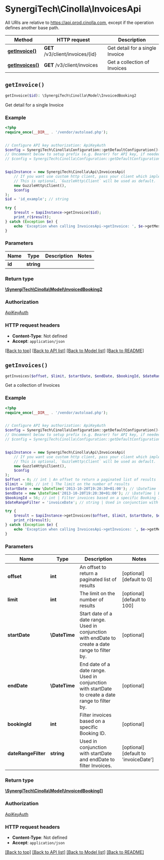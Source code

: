 # SynergiTech\Cinolla\InvoicesApi

All URIs are relative to https://api.prod.cinolla.com, except if the operation defines another base path.

| Method | HTTP request | Description |
| ------------- | ------------- | ------------- |
| [**getInvoice()**](InvoicesApi.md#getInvoice) | **GET** /v3/client/invoices/{id} | Get detail for a single Invoice |
| [**getInvoices()**](InvoicesApi.md#getInvoices) | **GET** /v3/client/invoices | Get a collection of Invoices |


## `getInvoice()`

```php
getInvoice($id): \SynergiTech\Cinolla\Model\InvoicedBooking2
```

Get detail for a single Invoice

### Example

```php
<?php
require_once(__DIR__ . '/vendor/autoload.php');


// Configure API key authorization: ApiKeyAuth
$config = SynergiTech\Cinolla\Configuration::getDefaultConfiguration()->setApiKey('x-api-key', 'YOUR_API_KEY');
// Uncomment below to setup prefix (e.g. Bearer) for API key, if needed
// $config = SynergiTech\Cinolla\Configuration::getDefaultConfiguration()->setApiKeyPrefix('x-api-key', 'Bearer');


$apiInstance = new SynergiTech\Cinolla\Api\InvoicesApi(
    // If you want use custom http client, pass your client which implements `GuzzleHttp\ClientInterface`.
    // This is optional, `GuzzleHttp\Client` will be used as default.
    new GuzzleHttp\Client(),
    $config
);
$id = 'id_example'; // string

try {
    $result = $apiInstance->getInvoice($id);
    print_r($result);
} catch (Exception $e) {
    echo 'Exception when calling InvoicesApi->getInvoice: ', $e->getMessage(), PHP_EOL;
}
```

### Parameters

| Name | Type | Description  | Notes |
| ------------- | ------------- | ------------- | ------------- |
| **id** | **string**|  | |

### Return type

[**\SynergiTech\Cinolla\Model\InvoicedBooking2**](../Model/InvoicedBooking2.md)

### Authorization

[ApiKeyAuth](../../README.md#ApiKeyAuth)

### HTTP request headers

- **Content-Type**: Not defined
- **Accept**: `application/json`

[[Back to top]](#) [[Back to API list]](../../README.md#endpoints)
[[Back to Model list]](../../README.md#models)
[[Back to README]](../../README.md)

## `getInvoices()`

```php
getInvoices($offset, $limit, $startDate, $endDate, $bookingId, $dateRangeFilter): \SynergiTech\Cinolla\Model\InvoicedBooking[]
```

Get a collection of Invoices

### Example

```php
<?php
require_once(__DIR__ . '/vendor/autoload.php');


// Configure API key authorization: ApiKeyAuth
$config = SynergiTech\Cinolla\Configuration::getDefaultConfiguration()->setApiKey('x-api-key', 'YOUR_API_KEY');
// Uncomment below to setup prefix (e.g. Bearer) for API key, if needed
// $config = SynergiTech\Cinolla\Configuration::getDefaultConfiguration()->setApiKeyPrefix('x-api-key', 'Bearer');


$apiInstance = new SynergiTech\Cinolla\Api\InvoicesApi(
    // If you want use custom http client, pass your client which implements `GuzzleHttp\ClientInterface`.
    // This is optional, `GuzzleHttp\Client` will be used as default.
    new GuzzleHttp\Client(),
    $config
);
$offset = 0; // int | An offset to return a paginated list of results
$limit = 100; // int | The limit on the number of results
$startDate = new \DateTime('2013-10-20T19:20:30+01:00'); // \DateTime | Start date of a date range. Used in conjunction with endDate to create a date range to filter by.
$endDate = new \DateTime('2013-10-20T19:20:30+01:00'); // \DateTime | End date of a date range. Used in conjunction with startDate to create a date range to filter by.
$bookingId = 56; // int | Filter invoices based on a specific Booking ID.
$dateRangeFilter = 'invoiceDate'; // string | Used in conjunction with startDate and endDate to filter Invoices.

try {
    $result = $apiInstance->getInvoices($offset, $limit, $startDate, $endDate, $bookingId, $dateRangeFilter);
    print_r($result);
} catch (Exception $e) {
    echo 'Exception when calling InvoicesApi->getInvoices: ', $e->getMessage(), PHP_EOL;
}
```

### Parameters

| Name | Type | Description  | Notes |
| ------------- | ------------- | ------------- | ------------- |
| **offset** | **int**| An offset to return a paginated list of results | [optional] [default to 0] |
| **limit** | **int**| The limit on the number of results | [optional] [default to 100] |
| **startDate** | **\DateTime**| Start date of a date range. Used in conjunction with endDate to create a date range to filter by. | [optional] |
| **endDate** | **\DateTime**| End date of a date range. Used in conjunction with startDate to create a date range to filter by. | [optional] |
| **bookingId** | **int**| Filter invoices based on a specific Booking ID. | [optional] |
| **dateRangeFilter** | **string**| Used in conjunction with startDate and endDate to filter Invoices. | [optional] [default to &#39;invoiceDate&#39;] |

### Return type

[**\SynergiTech\Cinolla\Model\InvoicedBooking[]**](../Model/InvoicedBooking.md)

### Authorization

[ApiKeyAuth](../../README.md#ApiKeyAuth)

### HTTP request headers

- **Content-Type**: Not defined
- **Accept**: `application/json`

[[Back to top]](#) [[Back to API list]](../../README.md#endpoints)
[[Back to Model list]](../../README.md#models)
[[Back to README]](../../README.md)
